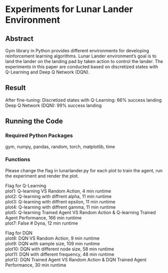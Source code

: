 # Experiments for Lunar Lander Environment

## Abstract
Gym library in Python provides different environments for developing reinforcement learning algorithms. Lunar Lander environment’s goal is to land the lander on the landing pad by taken action to control the lander. The experiments in this paper are conducted based on discretized states with Q-Learning and Deep Q Network (DQN).

## Result
After fine-tuning:
Discretized states with Q-Learning: 66% success landing
Deep Q Network (DQN): 99% success landing

## Running the Code
### Required Python Packages
gym, numpy, pandas, random, torch, matplotlib, time
### Functions
Please change the flag in lunarlander.py for each plot to train the agent, run the experiment and render the plot.

Flag for Q-Learning\
plot1: Q-learning VS Random Action, 4 min runtime\
plot2: Q-learning with diffrent alpha, 11 min runtime\
plot3: Q-learning with diffrent epsilon, 11 min runtime\
plot4: Q-learning with diffrent gamma, 11 min runtime\
plot5: Q-learning Trained Agent VS Random Action & Q-learning Trained Agent Performance, 166 min runtime\
plot7: False # Dyna, 12 min runtime

Flag for DQN\
plot8: DQN VS Random Action, 9 min runtime\
plot9: DQN with sample size, 109 min runtime\
plot10: DQN with different node size, 58 min runtime\
plot11: DQN with different frequency, 48 min runtime\
plot12: DQN Trained Agent VS Random Action & DQN Trained Agent Performance, 30 min runtime

